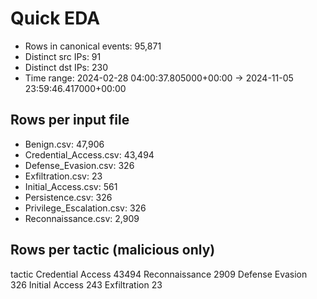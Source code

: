 # Quick EDA

- Rows in canonical events: 95,871
- Distinct src IPs: 91
- Distinct dst IPs: 230
- Time range: 2024-02-28 04:00:37.805000+00:00 → 2024-11-05 23:59:46.417000+00:00

## Rows per input file
- Benign.csv: 47,906
- Credential_Access.csv: 43,494
- Defense_Evasion.csv: 326
- Exfiltration.csv: 23
- Initial_Access.csv: 561
- Persistence.csv: 326
- Privilege_Escalation.csv: 326
- Reconnaissance.csv: 2,909

## Rows per tactic (malicious only)
tactic
Credential Access    43494
Reconnaissance        2909
Defense Evasion        326
Initial Access         243
Exfiltration            23